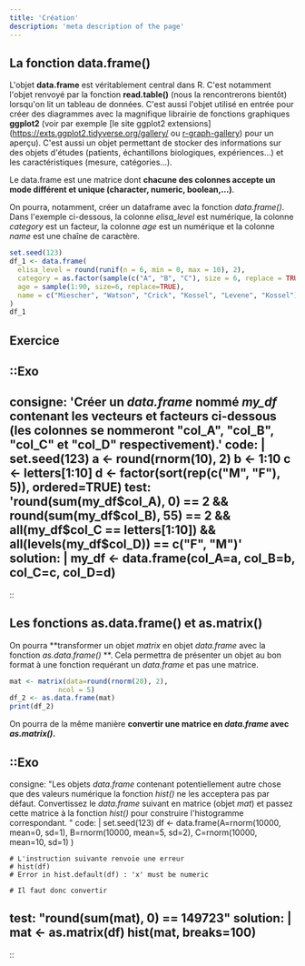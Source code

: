 ```yaml
---
title: 'Création'
description: 'meta description of the page'
---
```


## La fonction data.frame()

L'objet **data.frame** est véritablement central dans R. C'est notamment l'objet renvoyé par la fonction **read.table()** (nous la rencontrerons bientôt) lorsqu'on lit un tableau de données. C'est aussi l'objet utilisé en entrée pour créer des diagrammes avec la magnifique librairie de fonctions graphiques **ggplot2** (voir par exemple [le site ggplot2 extensions](https://exts.ggplot2.tidyverse.org/gallery/ ou [r-graph-gallery](https://r-graph-gallery.com/all-graphs.html)) pour un aperçu). C'est aussi un objet permettant de stocker des informations sur des objets d'études (patients, échantillons biologiques, expériences...) et les caractéristiques (mesure, catégories...).

Le data.frame est une matrice dont **chacune des colonnes accepte un mode différent et unique (character, numeric, boolean,...)**.

On pourra, notamment, créer un dataframe avec la fonction *data.frame()*. Dans l'exemple ci-dessous, la colonne *elisa_level* est numérique, la colonne *category* est un facteur, la colonne *age* est un numérique et la colonne *name* est une chaîne de caractère.

```r
set.seed(123)
df_1 <- data.frame(
  elisa_level = round(runif(n = 6, min = 0, max = 10), 2),
  category = as.factor(sample(c("A", "B", "C"), size = 6, replace = TRUE )),
  age = sample(1:90, size=6, replace=TRUE),
  name = c("Miescher", "Watson", "Crick", "Kossel", "Levene", "Kossel")
)
df_1
```

## Exercice

::Exo
---
consigne: 'Créer un *data.frame* nommé *my_df* contenant les vecteurs et facteurs ci-dessous (les colonnes se nommeront "col_A", "col_B", "col_C" et "col_D" respectivement).'
code: |
    set.seed(123)
    a <- round(rnorm(10), 2)
    b <- 1:10
    c <- letters[1:10]
    d <- factor(sort(rep(c("M", "F"), 5)), ordered=TRUE)
test: 'round(sum(my_df$col_A), 0) == 2 && round(sum(my_df$col_B), 55) == 2 && all(my_df$col_C == letters[1:10]) && all(levels(my_df$col_D)) == c("F", "M")'
solution: |
    my_df <- data.frame(col_A=a, col_B=b, col_C=c, col_D=d)
---
::


## Les fonctions as.data.frame() et as.matrix()

On pourra **transformer un objet *matrix* en objet *data.frame* avec la fonction *as.data.frame()* **. Cela permettra de présenter un objet au bon format à une fonction requérant un *data.frame* et pas une matrice.

```r
mat <- matrix(data=round(rnorm(20), 2), 
            ncol = 5)
df_2 <- as.data.frame(mat)
print(df_2)
```

On pourra de la même manière **convertir une matrice en *data.frame* avec *as.matrix()*.**


::Exo
---
consigne: "Les objets *data.frame* contenant potentiellement autre chose que des valeurs numérique la fonction *hist()* ne les acceptera pas par défaut. Convertissez le *data.frame* suivant en matrice (objet $mat$) et passez cette matrice à la fonction *hist()* pour construire l'histogramme correspondant. "
code: |
    set.seed(123)
    df <- data.frame(A=rnorm(10000, mean=0, sd=1),
                    B=rnorm(10000, mean=5, sd=2),
                    C=rnorm(10000, mean=10, sd=1)
                    )

    # L'instruction suivante renvoie une erreur
    # hist(df)
    # Error in hist.default(df) : 'x' must be numeric

    # Il faut donc convertir
test: "round(sum(mat), 0) == 149723"
solution: |
    mat <- as.matrix(df)
    hist(mat, breaks=100)
---
::

